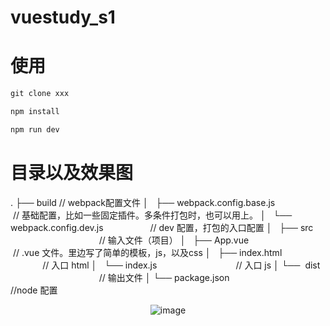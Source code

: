 # vuestudy_s1

# 使用

``` js
git clone xxx

npm install 

npm run dev 
```
# 目录以及效果图

.
├── build                                       // webpack配置文件
│   ├── webpack.config.base.js                  // 基础配置，比如一些固定插件。多条件打包时，也可以用上。
│   └── webpack.config.dev.js                   // dev 配置，打包的入口配置
│   
├── src                                         // 输入文件（项目）
│   ├── App.vue                                 // .vue 文件。里边写了简单的模板，js，以及css
│   ├── index.html                              // 入口 html
│   └── index.js                                // 入口 js
│ 
└──  dist                                       // 输出文件
│ 
└──  package.json                               //node 配置

<div align=center>
  
![image](https://blog.vini123.com/wp-content/uploads/2017/10/20171020133038.png)

</div>
